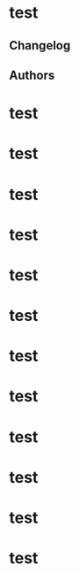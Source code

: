 # test
## Changelog
## Authors
# test
# test
# test
# test
# test
# test
# test
# test
# test
# test
# test
# test
